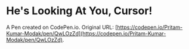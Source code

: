 # He's Looking At You, Cursor!

A Pen created on CodePen.io. Original URL: [https://codepen.io/Pritam-Kumar-Modak/pen/QwLOzZd](https://codepen.io/Pritam-Kumar-Modak/pen/QwLOzZd).


